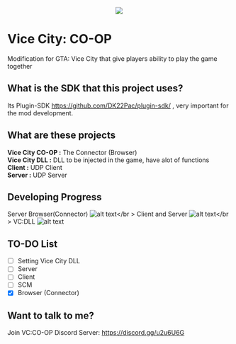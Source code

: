 <p align="center"><img src="https://cdn.discordapp.com/attachments/344985303909662723/358239288456118282/vccoop.png"></p>

# Vice City: CO-OP
Modification for GTA: Vice City that give players ability to play the game together
## What is the SDK that this project uses?
Its Plugin-SDK https://github.com/DK22Pac/plugin-sdk/ , very important for the mod development.
## What are these projects
**Vice City CO-OP  :** The Connector (Browser) </br>
**Vice City DLL    :** DLL to be injected in the game, have alot of functions </br>
**Client           :** UDP Client </br>
**Server           :** UDP Server </br>
## Developing Progress
Server Browser(Connector)
![alt text](http://www.yarntomato.com/percentbarmaker/button.php?barPosition=98&leftFill=33cc33"98%")</br >
Client and Server
![alt text](http://www.yarntomato.com/percentbarmaker/button.php?barPosition=7&leftFill=0ff0000"10%")</br >
VC:DLL
![alt text](http://www.yarntomato.com/percentbarmaker/button.php?barPosition=3&leftFill=0ff0000"5%")
## TO-DO List
- [ ] Setting Vice City DLL </br>
- [ ] Server </br> 
- [ ] Client </br>
- [ ] SCM </br>
- [x] Browser (Connector) </br>
## Want to talk to me?
Join VC:CO-OP Discord Server: https://discord.gg/u2u6U6G
